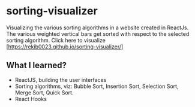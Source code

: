 # sorting-visualizer

Visualizing the various sorting algorithms in a website created in ReactJs. The various weighted vertical bars get sorted
with respect to the selected sorting algorithm. Click here to visualize [https://rekib0023.github.io/sorting-visualizer/]

## What I learned?
- ReactJS, building the user interfaces
- Sorting algorithms, viz: Bubble Sort, Insertion Sort, Selection Sort, Merge Sort, Quick Sort.
- React Hooks
